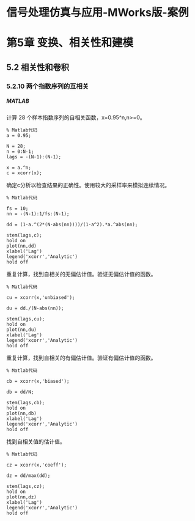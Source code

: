 # 信号处理仿真与应用-MWorks版-案例

# 第5章 变换、相关性和建模

## 5.2 相关性和卷积

### 5.2.10 两个指数序列的互相关

##### MATLAB

计算 28 个样本指数序列的自相关函数，x=0.95^n,n>=0。

```
% Matlab代码
a = 0.95;

N = 28;
n = 0:N-1;
lags = -(N-1):(N-1);

x = a.^n;
c = xcorr(x);

```
确定c分析以检查结果的正确性。使用较大的采样率来模拟连续情况。
```
% Matlab代码

fs = 10;
nn = -(N-1):1/fs:(N-1);

dd = (1-a.^(2*(N-abs(nn))))/(1-a^2).*a.^abs(nn);

stem(lags,c);
hold on
plot(nn,dd)
xlabel('Lag')
legend('xcorr','Analytic')
hold off

```
重复计算，找到自相关的无偏估计值。验证无偏估计值的函数。

```
% Matlab代码

cu = xcorr(x,'unbiased');

du = dd./(N-abs(nn));

stem(lags,cu);
hold on
plot(nn,du)
xlabel('Lag')
legend('xcorr','Analytic')
hold off

```

重复计算，找到自相关的有偏估计值。验证有偏估计值的函数。

```
% Matlab代码

cb = xcorr(x,'biased');

db = dd/N;

stem(lags,cb);
hold on
plot(nn,db)
xlabel('Lag')
legend('xcorr','Analytic')
hold off

```

找到自相关值的估计值。

```
% Matlab代码

cz = xcorr(x,'coeff');

dz = dd/max(dd);

stem(lags,cz);
hold on
plot(nn,dz)
xlabel('Lag')
legend('xcorr','Analytic')
hold off

```